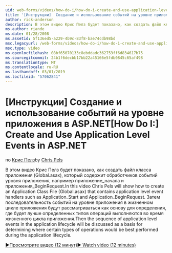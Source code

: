 ```yaml
---
uid: web-forms/videos/how-do-i/how-do-i-create-and-use-application-level-events-in-aspnet
title: '[Инструкции]  Создание и использование событий на уровне приложения в ASP.NET | Документация Майкрософт'
author: rick-anderson
description: В этом видео Крис Пелз будет показано, как создать файл класса приложения (Global.asax), который содержит обработчики событий уровня приложения, например Application_S...
ms.author: riande
ms.date: 01/28/2008
ms.assetid: 5f136ed5-a229-4b9c-83f8-bae74cdb98bd
msc.legacyurl: /web-forms/videos/how-do-i/how-do-i-create-and-use-application-level-events-in-aspnet
msc.type: video
ms.openlocfilehash: 08bf65070133c8ebddadc362753ff6d834617b75
ms.sourcegitcommit: 24b1f6decbb17bb22a45166e5fdb0845c65af498
ms.translationtype: MT
ms.contentlocale: ru-RU
ms.lasthandoff: 03/01/2019
ms.locfileid: "57062841"
---
```

<a name="how-do-i--create-and-use-application-level-events-in-aspnet"></a><span data-ttu-id="b4c86-103">[Инструкции]  Создание и использование событий на уровне приложения в ASP.NET</span><span class="sxs-lookup"><span data-stu-id="b4c86-103">[How Do I:]  Create and Use Application Level Events in ASP.NET</span></span>
====================
<span data-ttu-id="b4c86-104">по [Крис Пелз](https://twitter.com/chrispels)</span><span class="sxs-lookup"><span data-stu-id="b4c86-104">by [Chris Pels](https://twitter.com/chrispels)</span></span>

<span data-ttu-id="b4c86-105">В этом видео Крис Пелз будет показано, как создать файл класса приложения (Global.asax), который содержит обработчиков событий уровня приложения, например приложение\_начала и приложения\_BeginRequest.</span><span class="sxs-lookup"><span data-stu-id="b4c86-105">In this video Chris Pels will show how to create an Application Class File (Global.asax) that contains application level event handlers such as Application\_Start and Application\_BeginRequest.</span></span> <span data-ttu-id="b4c86-106">Затем последовательность событий на уровне приложения в жизненном цикле приложения будут рассматриваться как основу для определения, где будет лучше определенных типов операций выполняются во время жизненного цикла приложения.</span><span class="sxs-lookup"><span data-stu-id="b4c86-106">Then the sequence of application level events in the application lifecycle will be discussed as a basis for determining where certain types of operations would be best performed during the application lifecycle.</span></span>

[<span data-ttu-id="b4c86-107">&#9654;Просмотрите видео (12 минут)</span><span class="sxs-lookup"><span data-stu-id="b4c86-107">&#9654; Watch video (12 minutes)</span></span>](https://channel9.msdn.com/Blogs/ASP-NET-Site-Videos/how-do-i-create-and-use-application-level-events-in-aspnet)
